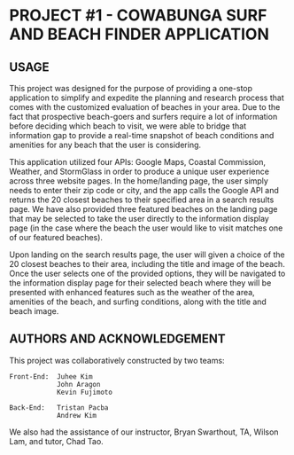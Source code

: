 # PROJECT #1 - COWABUNGA SURF AND BEACH FINDER APPLICATION

## USAGE

This project was designed for the purpose of providing a one-stop application to simplify and expedite the planning and research process that comes with the customized evaluation of beaches in your area.  Due to the fact that prospective beach-goers and surfers require a lot of information before deciding which beach to visit, we were able to bridge that information gap to provide a real-time snapshot of beach conditions and amenities for any beach that the user is considering.

This application utilized four APIs: Google Maps, Coastal Commission, Weather, and StormGlass in order to produce a unique user experience across three website pages.  In the home/landing page, the user simply needs to enter their zip code or city, and the app calls the Google API and returns the 20 closest beaches to their specified area in a search results page.  We have also provided three featured beaches on the landing page that may be selected to take the user directly to the information display page (in the case where the beach the user would like to visit matches one of our featured beaches).  

Upon landing on the search results page, the user will given a choice of the 20 closest beaches to their area, including the title and image of the beach.  Once the user selects one of the provided options, they will be navigated to the information display page for their selected beach where they will be presented with enhanced features such as the weather of the area, amenities of the beach, and surfing conditions, along with the title and beach image.

## AUTHORS AND ACKNOWLEDGEMENT
This project was collaboratively constructed by two teams:

    Front-End:  Juhee Kim
                John Aragon
                Kevin Fujimoto

    Back-End:   Tristan Pacba
                Andrew Kim

We also had the assistance of our instructor, Bryan Swarthout, TA, Wilson Lam, and tutor, Chad Tao.  